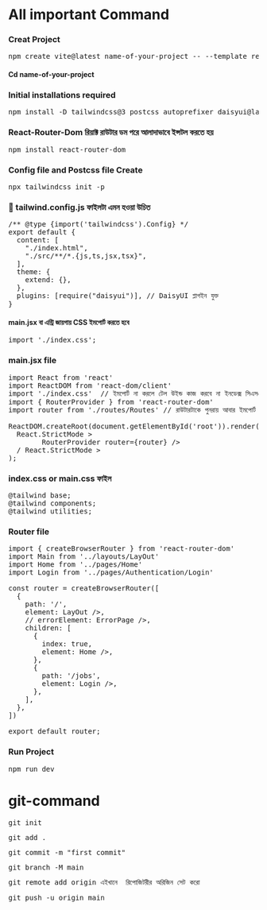 # All important Command


### Creat Project

<!-- 
<pre lang="markdown">C o m m a n d</pre>
 -->
<pre lang="markdown">npm create vite@latest name-of-your-project -- --template react</pre>

#### Cd name-of-your-project


### Initial installations required
<pre lang="markdown">npm install -D tailwindcss@3 postcss autoprefixer daisyui@latest</pre>

###  React-Router-Dom রিয়াক্ট রাউটার ডম পরে আলাদাভাবে ইন্সটল করতে হয়
<pre lang="markdown">npm install react-router-dom</pre>


### Config file and Postcss file Create
<pre lang="markdown">npx tailwindcss init -p</pre>


### 📄 tailwind.config.js ফাইলটা এমন হওয়া উচিত
<pre lang="markdown">/** @type {import('tailwindcss').Config} */
export default {
  content: [
    "./index.html",
    "./src/**/*.{js,ts,jsx,tsx}",
  ],
  theme: {
    extend: {},
  },
  plugins: [require("daisyui")], // DaisyUI প্লাগইন যুক্ত
}
</pre>

#### main.jsx বা এন্ট্রি জায়গায় CSS ইমপোর্ট  করতে হবে
<pre lang="markdown">import './index.css';</pre>


### main.jsx file
<pre lang="markdown">import React from 'react'
import ReactDOM from 'react-dom/client'
import './index.css'  // ইমপোর্ট না করলে টেল উইন্ড কাজ করবে না ইনডেক্স সিএসএস
import { RouterProvider } from 'react-router-dom'
import router from './routes/Routes' // রাউটারটাকে পুনরায় আবার ইমপোর্ট করতে হবে

ReactDOM.createRoot(document.getElementById('root')).render(
  React.StrictMode >
        RouterProvider router={router} />
  / React.StrictMode >
);</pre>

### index.css or main.css ফাইল
<pre lang="markdown">@tailwind base;
@tailwind components;
@tailwind utilities;</pre>


### Router file 
<pre lang="markdown">import { createBrowserRouter } from 'react-router-dom'
import Main from '../layouts/LayOut'
import Home from '../pages/Home'
import Login from '../pages/Authentication/Login'

const router = createBrowserRouter([
  {
    path: '/',
    element: LayOut />,
    // errorElement: ErrorPage />,
    children: [
      {
        index: true,
        element: Home />,
      },
      {
        path: '/jobs',
        element: Login />,
      },
    ],
  },
])

export default router;</pre>


### Run Project
<pre lang="markdown">npm run dev</pre>


# git-command
<pre lang="markdown">git init
</pre>
<pre lang="markdown">git add .
</pre>
<pre lang="markdown">git commit -m "first commit"</pre>
<pre lang="markdown">git branch -M main
</pre>
<pre lang="markdown">git remote add origin এইখানে  রিপোজিটরীর অরিজিন সেট করো</pre>
<pre lang="markdown">git push -u origin main</pre>
